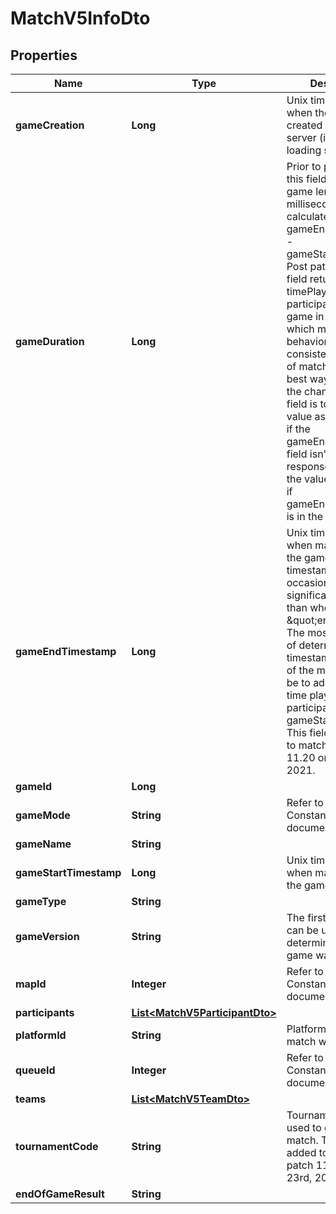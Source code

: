 

# MatchV5InfoDto


## Properties

| Name | Type | Description | Notes |
|------------ | ------------- | ------------- | -------------|
|**gameCreation** | **Long** | Unix timestamp for when the game is created on the game server (i.e., the loading screen). |  |
|**gameDuration** | **Long** | Prior to patch 11.20, this field returns the game length in milliseconds calculated from gameEndTimestamp - gameStartTimestamp. Post patch 11.20, this field returns the max timePlayed of any participant in the game in seconds, which makes the behavior of this field consistent with that of match-v4. The best way to handling the change in this field is to treat the value as milliseconds if the gameEndTimestamp field isn&#39;t in the response and to treat the value as seconds if gameEndTimestamp is in the response. |  |
|**gameEndTimestamp** | **Long** | Unix timestamp for when match ends on the game server. This timestamp can occasionally be significantly longer than when the match \&quot;ends\&quot;. The most reliable way of determining the timestamp for the end of the match would be to add the max time played of any participant to the gameStartTimestamp. This field was added to match-v5 in patch 11.20 on Oct 5th, 2021. |  [optional] |
|**gameId** | **Long** |  |  |
|**gameMode** | **String** | Refer to the Game Constants documentation. |  |
|**gameName** | **String** |  |  |
|**gameStartTimestamp** | **Long** | Unix timestamp for when match starts on the game server. |  |
|**gameType** | **String** |  |  |
|**gameVersion** | **String** | The first two parts can be used to determine the patch a game was played on. |  |
|**mapId** | **Integer** | Refer to the Game Constants documentation. |  |
|**participants** | [**List&lt;MatchV5ParticipantDto&gt;**](MatchV5ParticipantDto.md) |  |  |
|**platformId** | **String** | Platform where the match was played. |  |
|**queueId** | **Integer** | Refer to the Game Constants documentation. |  |
|**teams** | [**List&lt;MatchV5TeamDto&gt;**](MatchV5TeamDto.md) |  |  |
|**tournamentCode** | **String** | Tournament code used to generate the match. This field was added to match-v5 in patch 11.13 on June 23rd, 2021. |  [optional] |
|**endOfGameResult** | **String** |  |  [optional] |



